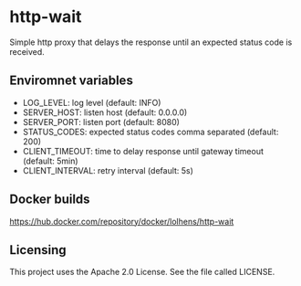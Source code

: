 # http-wait
Simple http proxy that delays the response until an expected status code is received.

## Enviromnet variables
- LOG_LEVEL: log level (default: INFO)
- SERVER_HOST: listen host (default: 0.0.0.0)
- SERVER_PORT: listen port (default: 8080)
- STATUS_CODES: expected status codes comma separated (default: 200)
- CLIENT_TIMEOUT: time to delay response until gateway timeout (default: 5min)
- CLIENT_INTERVAL: retry interval (default: 5s)

## Docker builds
https://hub.docker.com/repository/docker/lolhens/http-wait

## Licensing
This project uses the Apache 2.0 License. See the file called LICENSE.
